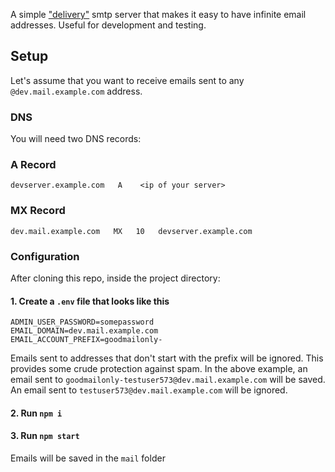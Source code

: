 
A simple ["delivery"](https://datatracker.ietf.org/doc/html/rfc5321#section-2.3.10) smtp server that makes it easy to have infinite email addresses. Useful for development and testing.

## Setup

Let's assume that you want to receive emails sent to any `@dev.mail.example.com` address.

### DNS

You will need two DNS records:

### A Record

```
devserver.example.com   A    <ip of your server>
```

### MX Record
```
dev.mail.example.com   MX   10   devserver.example.com 
```

### Configuration

After cloning this repo, inside the project directory:

#### 1. Create a `.env` file that looks like this

```
ADMIN_USER_PASSWORD=somepassword
EMAIL_DOMAIN=dev.mail.example.com
EMAIL_ACCOUNT_PREFIX=goodmailonly-
```

Emails sent to addresses that don't start with the prefix will be ignored. This provides some crude protection against spam. In the above example, an email sent to `goodmailonly-testuser573@dev.mail.example.com` will be saved. An email sent to `testuser573@dev.mail.example.com` will be ignored.


  
#### 2. Run `npm i`

#### 3. Run `npm start`

Emails will be saved in the `mail` folder